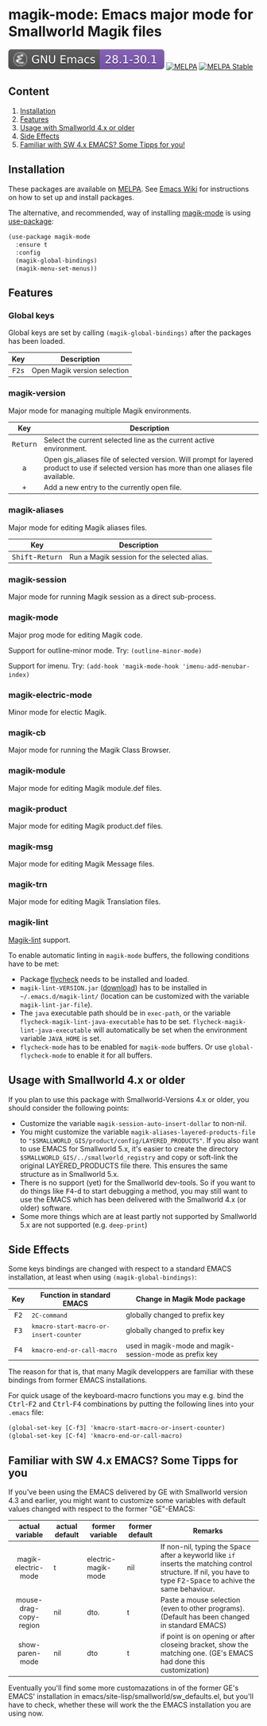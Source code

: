 # magik-mode: Emacs major mode for Smallworld Magik files

[![GNU Emacs](https://raw.githubusercontent.com/minad/corfu/screenshots/emacs.svg)](https://www.gnu.org/software/emacs/) [![MELPA](https://melpa.org/packages/magik-mode-badge.svg)](https://melpa.org/#/magik-mode) [![MELPA Stable](https://stable.melpa.org/packages/magik-mode-badge.svg)](https://stable.melpa.org/#/magik-mode)

## Content

1. [Installation](#installation)
2. [Features](#features)
3. [Usage with Smallworld 4.x or older](#usage-with-smallworld-4x-or-older)
4. [Side Effects](#side-effects)
5. [Familiar with SW 4.x EMACS? Some Tipps for you!](#familiar-with-sw-4x-emacs-some-tipps-for-you)

## Installation

These packages are available on [MELPA](https://melpa.org/).
See [Emacs Wiki](https://www.emacswiki.org/emacs/InstallingPackages) for instructions on how to set up and install packages.

The alternative, and recommended, way of installing [magik-mode](https://github.com/roadrunner1776/magik) is using [use-package](https://github.com/jwiegley/use-package):

```emacs-lisp
(use-package magik-mode
  :ensure t
  :config
  (magik-global-bindings)
  (magik-menu-set-menus))
```

## Features

### Global keys

Global keys are set by calling `(magik-global-bindings)` after the packages has been loaded.

| Key | Description |
| :---: | --- |
| <kbd>F2</kbd><kbd>s</kbd> | Open Magik version selection |

### magik-version

Major mode for managing multiple Magik environments.

| Key | Description |
| :---: | --- |
| <kbd>Return</kbd> | Select the current selected line as the current active environment. |
| <kbd>a</kbd> | Open gis_aliases file of selected version. Will prompt for layered product to use if selected version has more than one aliases file available. |
| <kbd>+</kbd> | Add a new entry to the currently open file. |

### magik-aliases

Major mode for editing Magik aliases files.

| Key | Description |
| :---: | --- |
| <kbd>Shift</kbd>-<kbd>Return</kbd> | Run a Magik session for the selected alias. |

### magik-session

Major mode for running Magik session as a direct sub-process.

### magik-mode

Major prog mode for editing Magik code.

Support for outline-minor mode. Try: `(outline-minor-mode)`

Support for imenu. Try: `(add-hook 'magik-mode-hook 'imenu-add-menubar-index)`

### magik-electric-mode

Minor mode for electic Magik.

### magik-cb

Major mode for running the Magik Class Browser.

### magik-module

Major mode for editing Magik module.def files.

### magik-product

Major mode for editing Magik product.def files.

### magik-msg

Major mode for editing Magik Message files.

### magik-trn

Major mode for editing Magik Translation files.

### magik-lint

[Magik-lint](https://github.com/StevenLooman/sonar-magik/tree/master/magik-lint) support.

To enable automatic linting in `magik-mode` buffers, the following conditions have to be met:

* Package [flycheck](https://flycheck.org) needs to be installed and loaded.
* `magik-lint-VERSION.jar` ([download](https://github.com/StevenLooman/sonar-magik/releases)) has to be installed in `~/.emacs.d/magik-lint/` (location can be customized with the variable `magik-lint-jar-file`).
* The `java` executable path should be in `exec-path`, or the variable `flycheck-magik-lint-java-executable` has to be set. `flycheck-magik-lint-java-executable` will automatically be set when the environment variable `JAVA_HOME` is set.
* `flycheck-mode` has to be enabled for `magik-mode` buffers. Or use `global-flycheck-mode` to enable it for all buffers.

## Usage with Smallworld 4.x or older

If you plan to use this package with Smallworld-Versions 4.x or older, you should consider the following points:

* Customize the variable `magik-session-auto-insert-dollar` to non-nil.
* You might customize the variable `magik-aliases-layered-products-file` to `"$SMALLWORLD_GIS/product/config/LAYERED_PRODUCTS"`.
If you also want to use EMACS for Smallworld 5.x, it's easier to create the directory `$SMALLWORLD_GIS/../smallworld_registry` and copy or soft-link the original LAYERED_PRODUCTS file there. This ensures the same structure as in Smallworld 5.x.
* There is no support (yet) for the Smallworld dev-tools. So if you want to do things like <kbd>F4</kbd>-<kbd>d</kbd> to start debugging a method, you may still want to use the EMACS which has been delivered with the Smallworld 4.x (or older) software.
* Some more things which are at least partly not supported by Smallworld 5.x are not supported (e.g. `deep-print`)

## Side Effects

Some keys bindings are changed with respect to a standard EMACS installation, at least when using `(magik-global-bindings)`:

| Key | Function in standard EMACS | Change in Magik Mode package |
| :---: | --- | --- |
| <kbd>F2</kbd> | `2C-command`| globally changed to prefix key |
| <kbd>F3</kbd> | `kmacro-start-macro-or-insert-counter` | globally changed to prefix key |
| <kbd>F4</kbd> | `kmacro-end-or-call-macro` | used in magik-mode and magik-session-mode as prefix key |

The reason for that is, that many Magik developpers are familiar with these bindings from former EMACS installations.

For quick usage of the keyboard-macro functions you may e.g. bind the <kbd>Ctrl</kbd>-<kbd>F2</kbd> and <kbd>Ctrl</kbd>-<kbd>F4</kbd> combinations by putting the following lines into your  `.emacs` file:

```emacs-lisp
(global-set-key [C-f3] 'kmacro-start-macro-or-insert-counter)
(global-set-key [C-f4] 'kmacro-end-or-call-macro)
```

## Familiar with SW 4.x EMACS? Some Tipps for you

If you've been using the EMACS delivered by GE with Smallworld version 4.3 and earlier, you might want to customize some variables with default values changed with respect to the former "GE"-EMACS:

| actual variable | actual default | former variable | former default | Remarks |
| :---: | --- | --- | --- | --- |
| magik-electric-mode | t | electric-magik-mode | nil | If non-nil, typing the <kbd>Space</kbd> after a keyworld like `if` inserts the matching control structure. If nil, you have to type <kbd>F2</kbd>-<kbd>Space</kbd> to achive the same behaviour. |
| mouse-drag-copy-region | nil | dto. | t | Paste a mouse selection (even to other programs). (Default has been changed in standard EMACS) |
| show-paren-mode | nil | dto | t | if point is on opening or after closeing bracket, show the matching one. (GE's EMACS had done this customization) |

Eventually you'll find some more customazations in of the former GE's EMACS' installation in emacs/site-lisp/smallworld/sw_defaults.el, but you'll have to check, whether these will work the the EMACS installation you are using now.
